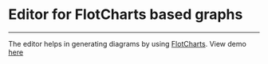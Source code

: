# Editor for FlotCharts based graphs

- - - 

The editor helps in generating diagrams by using [FlotCharts](http://www.flotcharts.org/).
View demo [here](http://work.krasimirtsonev.com/git/chart-editor/)